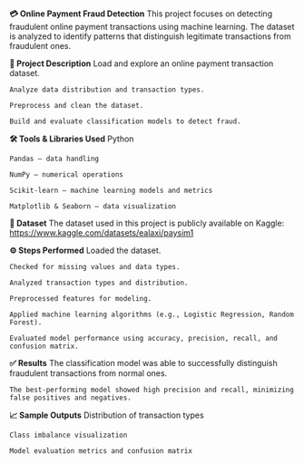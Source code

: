 **💳 Online Payment Fraud Detection**
  This project focuses on detecting fraudulent online payment transactions using machine learning. The dataset is analyzed to identify patterns that distinguish legitimate transactions from fraudulent ones.

**📌 Project Description**
    Load and explore an online payment transaction dataset.
    
    Analyze data distribution and transaction types.
    
    Preprocess and clean the dataset.
    
    Build and evaluate classification models to detect fraud.

**🛠️ Tools & Libraries Used**
    Python
    
    Pandas – data handling
    
    NumPy – numerical operations
    
    Scikit-learn – machine learning models and metrics
    
    Matplotlib & Seaborn – data visualization

**📂 Dataset**
    The dataset used in this project is publicly available on Kaggle: 
    https://www.kaggle.com/datasets/ealaxi/paysim1


**⚙️ Steps Performed**
    Loaded the dataset.
    
    Checked for missing values and data types.
    
    Analyzed transaction types and distribution.
    
    Preprocessed features for modeling.
    
    Applied machine learning algorithms (e.g., Logistic Regression, Random Forest).
    
    Evaluated model performance using accuracy, precision, recall, and confusion matrix.

**✅ Results**
    The classification model was able to successfully distinguish fraudulent transactions from normal ones.
    
    The best-performing model showed high precision and recall, minimizing false positives and negatives.

**📈 Sample Outputs**
    Distribution of transaction types
    
    Class imbalance visualization
    
    Model evaluation metrics and confusion matrix
